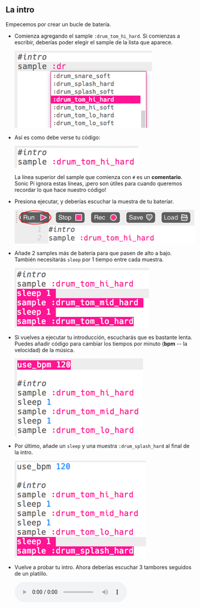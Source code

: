 ## La intro

Empecemos por crear un bucle de batería.

+ Comienza agregando el sample `:drum_tom_hi_hard`. Si comienzas a escribir, deberías poder elegir el sample de la lista que aparece.
    
    ![captura de pantalla](images/drum-sample-help.png)

+ Así es como debe verse tu código:
    
    ![captura de pantalla](images/drum-intro-1.png)
    
    La línea superior del sample que comienza con `#` es un **comentario**. Sonic Pi ignora estas líneas, ¡pero son útiles para cuando queremos recordar lo que hace nuestro código!

+ Presiona ejecutar, y deberías escuchar la muestra de tu bateríar.
    
    ![captura de pantalla](images/drum-run.png)

+ Añade 2 samples más de batería para que pasen de alto a bajo. También necesitarás `sleep` por 1 tiempo entre cada muestra.
    
    ![captura de pantalla](images/drum-intro-2.png)

+ Si vuelves a ejecutar tu introducción, escucharás que es bastante lenta. Puedes añadir código para cambiar los tiempos por minuto (**bpm** -- la velocidad) de la música.
    
    ![captura de pantalla](images/drum-bpm.png)

+ Por último, añade un `sleep` y una muestra `:drum_splash_hard` al final de la intro.
    
    ![captura de pantalla](images/drum-intro-splash.png)

+ Vuelve a probar tu intro. Ahora deberías escuchar 3 tambores seguidos de un platillo.
    
    <div id="audio-preview" class="pdf-hidden">
    <audio controls preload> 
      <source src="recursos/bateria-intro.mp3" type="audio/mpeg"> 
    Tu navegador no es compatible con el elemento <code>audio</code>. 
    </audio>
    </div>